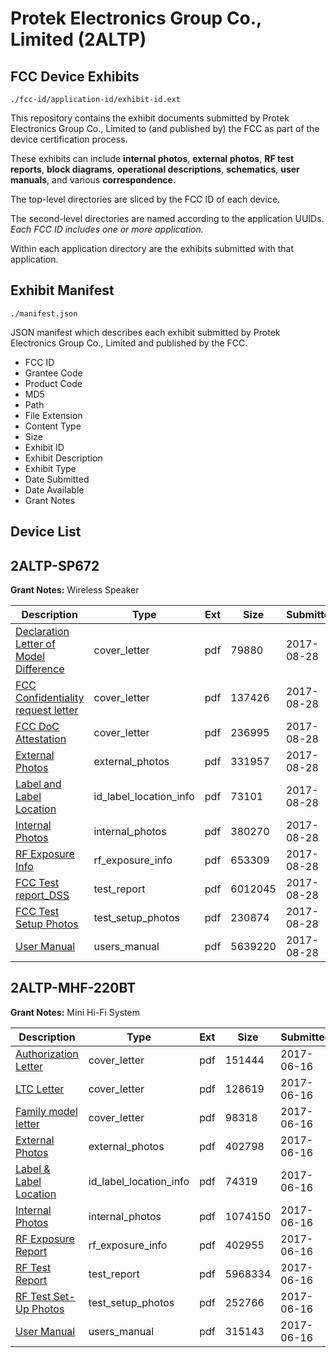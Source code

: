 # Protek Electronics Group Co., Limited (2ALTP)
## FCC Device Exhibits

```
./fcc-id/application-id/exhibit-id.ext
```

This repository contains the exhibit documents submitted by Protek Electronics Group Co., Limited to (and published by) the FCC as part of the device certification process.

These exhibits can include **internal photos**, **external photos**, **RF test reports**, **block diagrams**, **operational descriptions**, **schematics**, **user manuals**, and various **correspondence**.

The top-level directories are sliced by the FCC ID of each device.

The second-level directories are named according to the application UUIDs. *Each FCC ID includes one or more application.*

Within each application directory are the exhibits submitted with that application. 

## Exhibit Manifest

```
./manifest.json
```

JSON manifest which describes each exhibit submitted by Protek Electronics Group Co., Limited and published by the FCC.

- FCC ID
- Grantee Code
- Product Code
- MD5
- Path
- File Extension
- Content Type
- Size
- Exhibit ID
- Exhibit Description
- Exhibit Type
- Date Submitted
- Date Available
- Grant Notes

## Device List
## 2ALTP-SP672
**Grant Notes:** Wireless Speaker

| Description | Type | Ext | Size | Submitted | Available |
| ----------- | ---- | --- | ---- | --------- | --------- |
| [Declaration Letter of Model Difference](2ALTP-SP672/d575ebff43df93de41a82002cbdd28ab/3531632.pdf) | cover_letter | pdf | 79880 | 2017-08-28 | 2017-08-28 |
| [FCC Confidentiality request letter](2ALTP-SP672/d575ebff43df93de41a82002cbdd28ab/3531646.pdf) | cover_letter | pdf | 137426 | 2017-08-28 | 2017-08-28 |
| [FCC DoC Attestation](2ALTP-SP672/d575ebff43df93de41a82002cbdd28ab/3531649.pdf) | cover_letter | pdf | 236995 | 2017-08-28 | 2017-08-28 |
| [External Photos](2ALTP-SP672/d575ebff43df93de41a82002cbdd28ab/3531636.pdf) | external_photos | pdf | 331957 | 2017-08-28 | 2017-08-28 |
| [Label and Label Location](2ALTP-SP672/d575ebff43df93de41a82002cbdd28ab/3531689.pdf) | id_label_location_info | pdf | 73101 | 2017-08-28 | 2017-08-28 |
| [Internal Photos](2ALTP-SP672/d575ebff43df93de41a82002cbdd28ab/3531686.pdf) | internal_photos | pdf | 380270 | 2017-08-28 | 2017-08-28 |
| [RF Exposure Info](2ALTP-SP672/d575ebff43df93de41a82002cbdd28ab/3531692.pdf) | rf_exposure_info | pdf | 653309 | 2017-08-28 | 2017-08-28 |
| [FCC Test report_DSS](2ALTP-SP672/d575ebff43df93de41a82002cbdd28ab/3531654.pdf) | test_report | pdf | 6012045 | 2017-08-28 | 2017-08-28 |
| [FCC Test Setup Photos](2ALTP-SP672/d575ebff43df93de41a82002cbdd28ab/3531683.pdf) | test_setup_photos | pdf | 230874 | 2017-08-28 | 2017-08-28 |
| [User Manual](2ALTP-SP672/d575ebff43df93de41a82002cbdd28ab/3531694.pdf) | users_manual | pdf | 5639220 | 2017-08-28 | 2017-08-28 |
## 2ALTP-MHF-220BT
**Grant Notes:** Mini Hi-Fi System

| Description | Type | Ext | Size | Submitted | Available |
| ----------- | ---- | --- | ---- | --------- | --------- |
| [Authorization Letter](2ALTP-MHF-220BT/ccf9320164ddb3dc39523e6baab71fa8/3428539.pdf) | cover_letter | pdf | 151444 | 2017-06-16 | 2017-06-16 |
| [LTC Letter](2ALTP-MHF-220BT/ccf9320164ddb3dc39523e6baab71fa8/3428540.pdf) | cover_letter | pdf | 128619 | 2017-06-16 | 2017-06-16 |
| [Family model letter](2ALTP-MHF-220BT/ccf9320164ddb3dc39523e6baab71fa8/3428541.pdf) | cover_letter | pdf | 98318 | 2017-06-16 | 2017-06-16 |
| [External Photos](2ALTP-MHF-220BT/ccf9320164ddb3dc39523e6baab71fa8/3428542.pdf) | external_photos | pdf | 402798 | 2017-06-16 | 2017-06-16 |
| [Label & Label Location](2ALTP-MHF-220BT/ccf9320164ddb3dc39523e6baab71fa8/3428543.pdf) | id_label_location_info | pdf | 74319 | 2017-06-16 | 2017-06-16 |
| [Internal Photos](2ALTP-MHF-220BT/ccf9320164ddb3dc39523e6baab71fa8/3428544.pdf) | internal_photos | pdf | 1074150 | 2017-06-16 | 2017-06-16 |
| [RF Exposure Report](2ALTP-MHF-220BT/ccf9320164ddb3dc39523e6baab71fa8/3428546.pdf) | rf_exposure_info | pdf | 402955 | 2017-06-16 | 2017-06-16 |
| [RF Test Report](2ALTP-MHF-220BT/ccf9320164ddb3dc39523e6baab71fa8/3428548.pdf) | test_report | pdf | 5968334 | 2017-06-16 | 2017-06-16 |
| [RF Test Set-Up Photos](2ALTP-MHF-220BT/ccf9320164ddb3dc39523e6baab71fa8/3428549.pdf) | test_setup_photos | pdf | 252766 | 2017-06-16 | 2017-06-16 |
| [User Manual](2ALTP-MHF-220BT/ccf9320164ddb3dc39523e6baab71fa8/3428550.pdf) | users_manual | pdf | 315143 | 2017-06-16 | 2017-06-16 |
